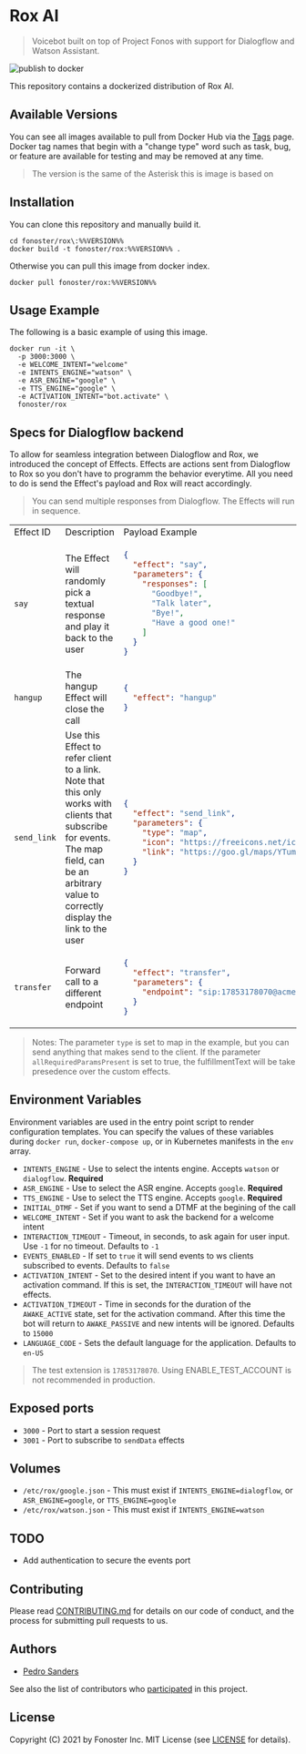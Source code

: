 # Rox AI

> Voicebot built on top of Project Fonos with support for Dialogflow and Watson Assistant.

![publish to docker](https://github.com/fonoster/rox/workflows/publish%20to%20docker%20hub/badge.svg)

This repository contains a dockerized distribution of Rox AI.

## Available Versions

You can see all images available to pull from Docker Hub via the [Tags](https://hub.docker.com/repository/docker/fonoster/rox/tags?page=1) page. Docker tag names that begin with a "change type" word such as task, bug, or feature are available for testing and may be removed at any time.

> The version is the same of the Asterisk this is image is based on

## Installation

You can clone this repository and manually build it.

```
cd fonoster/rox\:%%VERSION%%
docker build -t fonoster/rox:%%VERSION%% .
```

Otherwise you can pull this image from docker index.

```
docker pull fonoster/rox:%%VERSION%%
```

## Usage Example

The following is a basic example of using this image.

```
docker run -it \
  -p 3000:3000 \
  -e WELCOME_INTENT="welcome"
  -e INTENTS_ENGINE="watson" \
  -e ASR_ENGINE="google" \
  -e TTS_ENGINE="google" \
  -e ACTIVATION_INTENT="bot.activate" \
  fonoster/rox
```

## Specs for Dialogflow backend

To allow for seamless integration between Dialogflow and Rox, we introduced the concept of Effects. Effects are actions sent from Dialogflow to Rox so you don't have to programm the behavior everytime. All you need to do is send the Effect's payload and Rox will react accordingly.

> You can send multiple responses from Dialogflow. The Effects will run in sequence.

<table>
<tr>
<td> Effect ID </td> <td> Description </td> <td> Payload Example </td>
</tr>
<tr>
<td> 

`say` 

</td>
<td> The Effect will randomly pick a textual response and play it back to the user </td>
<td>
  
```json
{
  "effect": "say",
  "parameters": {
    "responses": [
      "Goodbye!",
      "Talk later",
      "Bye!",
      "Have a good one!"
    ]
  }
}
```

</td>
</tr>
<tr>
<td> 

`hangup` 

</td>
<td> The hangup Effect will close the call </td>
<td>

```json
{
  "effect": "hangup"
}
```

</td>
</tr>
<tr>
<td> 

`send_link` 

</td>
<td> Use this Effect to refer client to a link. Note that this only works with clients that subscribe for events. The map field, can be an arbitrary value to correctly display the link to the user </td>
<td>

```json
{
  "effect": "send_link",
  "parameters": {
    "type": "map",
    "icon": "https://freeicons.net/icons/map.png",
    "link": "https://goo.gl/maps/YTum2VeZSQwNB4ik6"
  }
}
```

</td>
</tr>
<tr>
<td> 

`transfer` 

</td>
<td> Forward call to a different endpoint </td>
<td>

```json
{
  "effect": "transfer",
  "parameters": {
    "endpoint": "sip:17853178070@acme.fonoster.io"
  }
}
```

</td>
</tr>
</table>



> Notes: The parameter `type` is set to map in the example, but you can send anything that makes send to the client. If the parameter `allRequiredParamsPresent` is set to true, the fulfillmentText will be take presedence over the custom effects.

## Environment Variables

Environment variables are used in the entry point script to render configuration templates. You can specify the values of these variables during `docker run`, `docker-compose up`, or in Kubernetes manifests in the `env` array.

- `INTENTS_ENGINE` - Use to select the intents engine. Accepts `watson` or `dialogflow`. **Required**
- `ASR_ENGINE` - Use to select the ASR engine. Accepts `google`. **Required**
- `TTS_ENGINE` - Use to select the TTS engine. Accepts `google`. **Required**
- `INITIAL_DTMF` - Set if you want to send a DTMF at the begining of the call
- `WELCOME_INTENT` - Set if you want to ask the backend for a welcome intent
- `INTERACTION_TIMEOUT` - Timeout, in seconds, to ask again for user input. Use `-1` for no timeout. Defaults to `-1`
- `EVENTS_ENABLED` - If set to `true` it will send events to ws clients subscribed to events. Defaults to `false`
- `ACTIVATION_INTENT` - Set to the desired intent if you want to have an activation command. If this is set, the `INTERACTION_TIMEOUT` will have not effects.
- `ACTIVATION_TIMEOUT` - Time in seconds for the duration of the `AWAKE_ACTIVE` state, set for the activation command. After this time the bot will return to `AWAKE_PASSIVE` and new intents will be ignored. Defaults to `15000`
- `LANGUAGE_CODE` - Sets the default language for the application. Defaults to `en-US`

> The test extension is `17853178070`. Using ENABLE_TEST_ACCOUNT is not recommended in production.

## Exposed ports

- `3000` - Port to start a session request
- `3001` - Port to subscribe to `sendData` effects

## Volumes

- `/etc/rox/google.json` - This must exist if `INTENTS_ENGINE=dialogflow`, or `ASR_ENGINE=google`, or `TTS_ENGINE=google`
- `/etc/rox/watson.json` - This must exist if `INTENTS_ENGINE=watson`

## TODO

- Add authentication to secure the events port

## Contributing

Please read [CONTRIBUTING.md](https://github.com/fonoster/rox/blob/main/CONTRIBUTING.md) for details on our code of conduct, and the process for submitting pull requests to us.

## Authors

- [Pedro Sanders](https://github.com/psanders)

See also the list of contributors who [participated](https://github.com/fonoster/rox/contributors) in this project.

## License

Copyright (C) 2021 by Fonoster Inc. MIT License (see [LICENSE](https://github.com/fonoster/rox/blob/main/LICENSE) for details).

